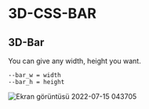 # 3D-CSS-BAR
## 3D-Bar

You can give any width, height you want.

    --bar_w = width
    --bar_h = height

![Ekran görüntüsü 2022-07-15 043705](https://user-images.githubusercontent.com/98836519/179129642-f4d1dae3-2559-4b0e-96cd-07c6dd0c8dc4.jpg)
